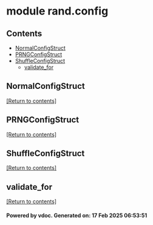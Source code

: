 # module rand.config


## Contents
- [NormalConfigStruct](#NormalConfigStruct)
- [PRNGConfigStruct](#PRNGConfigStruct)
- [ShuffleConfigStruct](#ShuffleConfigStruct)
  - [validate_for](#validate_for)

## NormalConfigStruct
[[Return to contents]](#Contents)

## PRNGConfigStruct
[[Return to contents]](#Contents)

## ShuffleConfigStruct
[[Return to contents]](#Contents)

## validate_for
[[Return to contents]](#Contents)

#### Powered by vdoc. Generated on: 17 Feb 2025 06:53:51
